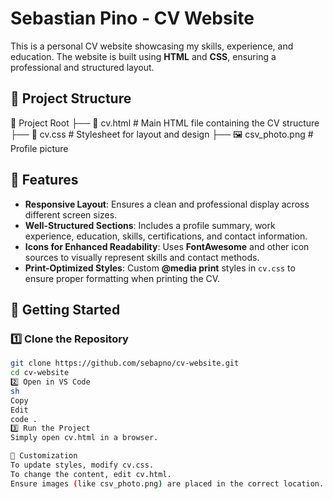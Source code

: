 # Sebastian Pino - CV Website

This is a personal CV website showcasing my skills, experience, and education. The website is built using **HTML** and **CSS**, ensuring a professional and structured layout.

## 📂 Project Structure
📂 Project Root 
├── 📄 cv.html # Main HTML file containing the CV structure 
├── 🎨 cv.css # Stylesheet for layout and design 
├── 🖼️ csv_photo.png # Profile picture


## 🎯 Features
- **Responsive Layout**: Ensures a clean and professional display across different screen sizes.
- **Well-Structured Sections**: Includes a profile summary, work experience, education, skills, certifications, and contact information.
- **Icons for Enhanced Readability**: Uses **FontAwesome** and other icon sources to visually represent skills and contact methods.
- **Print-Optimized Styles**: Custom **@media print** styles in `cv.css` to ensure proper formatting when printing the CV.

## 🚀 Getting Started

### 1️⃣ Clone the Repository
```sh
git clone https://github.com/sebapno/cv-website.git
cd cv-website
2️⃣ Open in VS Code
sh
Copy
Edit
code .
3️⃣ Run the Project
Simply open cv.html in a browser.

🎨 Customization
To update styles, modify cv.css.
To change the content, edit cv.html.
Ensure images (like csv_photo.png) are placed in the correct location.
